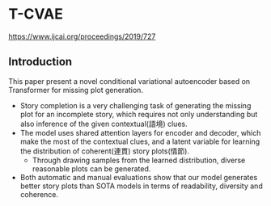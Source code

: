# T-CVAE
https://www.ijcai.org/proceedings/2019/727
## Introduction
This paper present a novel conditional variational autoencoder based on Transformer for missing plot generation. 
- Story completion is a very challenging task of generating the missing plot for an incomplete story, which requires not only understanding but also inference of the given contextual(語境) clues.
- The model uses shared attention layers for encoder and decoder, which make the most of the contextual clues, and a latent variable for learning the distribution of coherent(連貫) story plots(情節).
  - Through drawing samples from the learned distribution, diverse reasonable plots can be generated.
- Both automatic and manual evaluations show that our model generates better story plots than SOTA models in terms of readability, diversity and coherence.